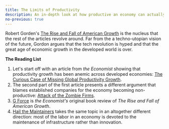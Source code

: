 ```yaml
---
title: The Limits of Productivity
description: An in-depth look at how productive an economy can actually be and the future of US productivity
no-previous: true
---
```


Robert Gorden's [The Rise and Fall of American Growth][1] is the nucleus that the rest of the articles revolve around. Far from the a techno-utopian vision of the future, Gordon argues that the tech revolution is hyped and that the great age of economic growth in the developed world is over.

**The Reading List**

1. Let's start off with an article from *the Economist* showing that productivity growth has been anemic across developed economies: [The Curious Case of Missing Global Productivity Growth][2].
2. The second part of the first article presents a different argument that blames established companies for the economy becoming non-productive: [Attack of the Zombie Firms][3].
3. [G Force][4] is *the Economist's* original book review of *The Rise and Fall of American Growth*.
4. [Hail the Maintainers][5] takes the same topic in an altogether different direction: most of the labor in an economy is devoted to the maintenance of infrastructure rather than innovation. 

[1]: https://www.amazon.com/gp/product/0691147728/
[2]: http://www.economist.com/blogs/buttonwood/2017/01/light-bulb-moment
[3]: http://www.economist.com/blogs/buttonwood/2017/01/productivity-slowdown
[4]: http://www.economist.com/news/books-and-arts/21685437-why-economic-growth-soared-america-early-20th-century-and-why-it-wont-be
[5]: https://aeon.co/essays/innovation-is-overvalued-maintenance-often-matters-more
